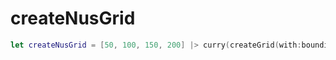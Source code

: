 # createNusGrid

``` swift
let createNusGrid = [50, 100, 150, 200] |> curry(createGrid(with:​bounding:​))
```
